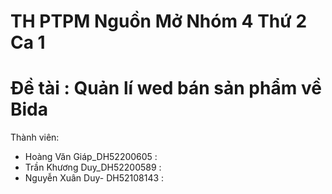 # TH PTPM Nguồn Mở Nhóm 4 Thứ 2 Ca 1
# Đề tài : Quản lí wed bán sản phẩm về Bida
Thành viên:
- Hoàng Văn Giáp_DH52200605 :
- Trần Khương Duy_DH52200589 :
- Nguyễn Xuân Duy- DH52108143 :
